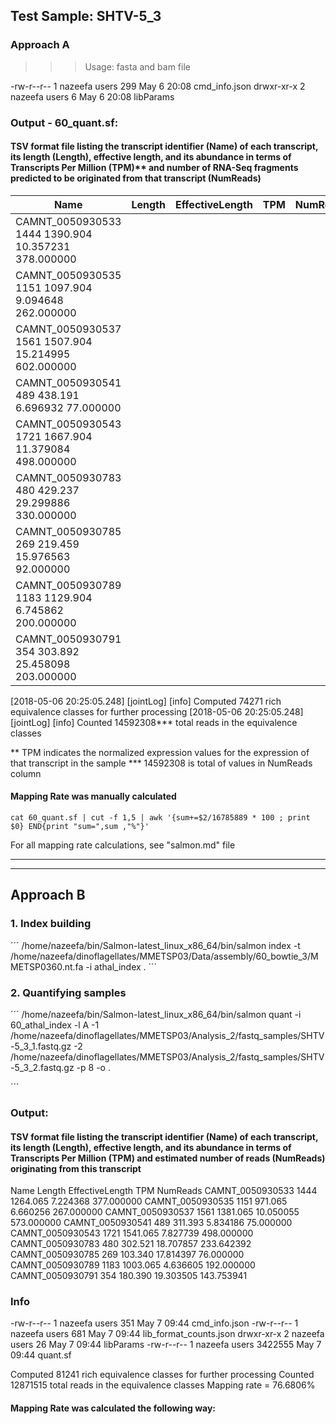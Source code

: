 ## Test Sample: SHTV-5_3

### Approach A

>>> Usage: fasta and bam file

-rw-r--r-- 1 nazeefa users     299 May  6 20:08 cmd_info.json
drwxr-xr-x 2 nazeefa users       6 May  6 20:08 libParams

### Output - 60_quant.sf:

#### TSV format file listing the transcript identifier (Name) of each transcript, its length (Length), effective length, and its abundance in terms of Transcripts Per Million (TPM)** and number of RNA-Seq fragments predicted to be originated from that transcript (NumReads)

| Name                  |  Length | EffectiveLength | TPM   |  NumReads  |
|-----------------------|---------|-----------------|-------|--------------------|
|CAMNT_0050930533        1444    1390.904        10.357231       378.000000 |
| CAMNT_0050930535        1151    1097.904        9.094648        262.000000 |
| CAMNT_0050930537        1561    1507.904        15.214995       602.000000 |
| CAMNT_0050930541        489     438.191         6.696932        77.000000  |
| CAMNT_0050930543        1721    1667.904        11.379084       498.000000 |
| CAMNT_0050930783        480     429.237         29.299886       330.000000 |
| CAMNT_0050930785        269     219.459         15.976563       92.000000  |
| CAMNT_0050930789        1183    1129.904        6.745862        200.000000 |
| CAMNT_0050930791        354     303.892         25.458098       203.000000  |

[2018-05-06 20:25:05.248] [jointLog] [info] Computed 74271 rich equivalence classes for further processing
[2018-05-06 20:25:05.248] [jointLog] [info] Counted 14592308*** total reads in the equivalence classes 

** TPM indicates the normalized expression values for the expression of that transcript in the sample
*** 14592308 is total of values in NumReads column

#### Mapping Rate was manually calculated
```
cat 60_quant.sf | cut -f 1,5 | awk '{sum+=$2/16785889 * 100 ; print $0} END{print "sum=",sum ,"%"}'
```
For all mapping rate calculations, see "salmon.md" file

------------------------------------------------------------------------------------------------------------------------
------------------------------------------------------------------------------------------------------------------------

## Approach B

### 1. Index building
´´´
/home/nazeefa/bin/Salmon-latest_linux_x86_64/bin/salmon index -t /home/nazeefa/dinoflagellates/MMETSP03/Data/assembly/60_bowtie_3/MMETSP0360.nt.fa -i athal_index .
´´´
### 2. Quantifying samples
´´´
/home/nazeefa/bin/Salmon-latest_linux_x86_64/bin/salmon quant -i 60_athal_index -l A -1 /home/nazeefa/dinoflagellates/MMETSP03/Analysis_2/fastq_samples/SHTV-5_3_1.fastq.gz -2 /home/nazeefa/dinoflagellates/MMETSP03/Analysis_2/fastq_samples/SHTV-5_3_2.fastq.gz -p 8 -o .

´´´

### Output:

#### TSV format file listing the transcript identifier (Name) of each transcript, its length (Length), effective length, and its abundance in terms of Transcripts Per Million (TPM) and estimated number of reads (NumReads) originating from this transcript

Name    Length  EffectiveLength TPM     NumReads
CAMNT_0050930533        1444    1264.065        7.224368        377.000000
CAMNT_0050930535        1151    971.065 6.660256        267.000000
CAMNT_0050930537        1561    1381.065        10.050055       573.000000
CAMNT_0050930541        489     311.393 5.834186        75.000000
CAMNT_0050930543        1721    1541.065        7.827739        498.000000
CAMNT_0050930783        480     302.521 18.707857       233.642392
CAMNT_0050930785        269     103.340 17.814397       76.000000
CAMNT_0050930789        1183    1003.065        4.636605        192.000000
CAMNT_0050930791        354     180.390 19.303505       143.753941

### Info

-rw-r--r-- 1 nazeefa users     351 May  7 09:44 cmd_info.json
-rw-r--r-- 1 nazeefa users     681 May  7 09:44 lib_format_counts.json
drwxr-xr-x 2 nazeefa users      26 May  7 09:44 libParams
-rw-r--r-- 1 nazeefa users 3422555 May  7 09:44 quant.sf

Computed 81241 rich equivalence classes for further processing
Counted 12871515 total reads in the equivalence classes 
Mapping rate = 76.6806%

#### Mapping Rate was calculated the following way:
```
```
